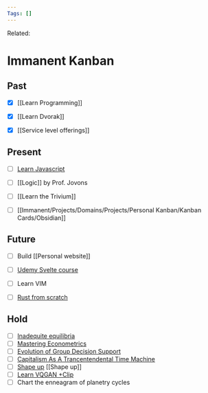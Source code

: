 ```yaml
---
Tags: []
---
```

Related: 
# Immanent Kanban

## Past

- [x] [[Learn Programming]]
- [x] [[Learn Dvorak]]
- [x] [[Service level offerings]]


## Present

- [ ] [Learn Javascript](https://learnjavascript.online/?utm_source=learnprogramming.online)
- [ ] [[Logic]] by Prof. Jovons
- [ ] [[Learn the Trivium]]
- [ ] [[Immanent/Projects/Domains/Projects/Personal Kanban/Kanban Cards/Obsidian]]


## Future

- [ ] Build [[Personal website]]
- [ ] [Udemy Svelte course](https://www.udemy.com/course/sveltejs-the-complete-guide/learn/practice/1112372/introduction#overview)
- [ ] Learn VIM
- [ ] [Rust from scratch](https://www.educative.io/courses/learn-rust-from-scratch/39ErMZ60rGM)


## Hold
- [ ] [Inadequite equilibria](https://equilibriabook.com/inadequacy-and-modesty/)
- [ ] [Mastering Econometrics](https://mru.org/courses/mastering-econometrics/how-read-economics-research-papers-randomized-controlled-trials-rcts)
- [ ] [Evolution of Group Decision Support](assets/TheEvolutionOfGroupDecisionSupportSystems2006.pdf)
- [ ] [Capitalism As A Trancentendental Time Machine](CapitalismAsATrancentendentalTimeMachine_Greenspan_2000.pdf)
- [ ] [Shape up](https://basecamp.com/shapeup/1.2-chapter-03) [[Shape up]]
- [ ] [Learn VQGAN +Clip](https://docs.google.com/document/d/1Lu7XPRKlNhBQjcKr8k8qRzUzbBW7kzxb5Vu72GMRn2E/edit)
- [ ] Chart the enneagram of planetry cycles
